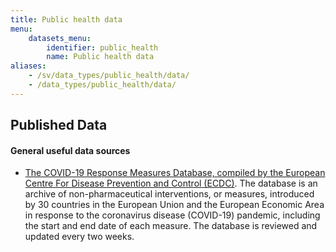 ```yaml
---
title: Public health data
menu:
    datasets_menu:
        identifier: public_health
        name: Public health data
aliases:
    - /sv/data_types/public_health/data/
    - /data_types/public_health/data/
---
```

## Published Data

#### General useful data sources

- [The COVID-19 Response Measures Database, compiled by the European Centre For Disease Prevention and Control (ECDC)](https://www.ecdc.europa.eu/en/publications-data/download-data-response-measures-covid-19).
The database is an archive of non-pharmaceutical interventions, or measures, introduced by 30 countries in the European Union and the European Economic Area in response to the coronavirus disease (COVID-19) pandemic, including the start and end date of each measure. The database is reviewed and updated every two weeks.
